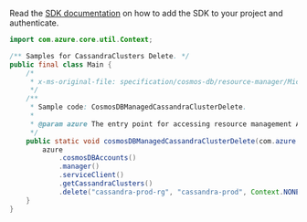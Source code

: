 Read the [SDK documentation](https://github.com/Azure/azure-sdk-for-java/blob/azure-resourcemanager_2.11.0/sdk/resourcemanager/azure-resourcemanager/README.md) on how to add the SDK to your project and authenticate.

```java
import com.azure.core.util.Context;

/** Samples for CassandraClusters Delete. */
public final class Main {
    /*
     * x-ms-original-file: specification/cosmos-db/resource-manager/Microsoft.DocumentDB/stable/2021-10-15/examples/CosmosDBManagedCassandraClusterDelete.json
     */
    /**
     * Sample code: CosmosDBManagedCassandraClusterDelete.
     *
     * @param azure The entry point for accessing resource management APIs in Azure.
     */
    public static void cosmosDBManagedCassandraClusterDelete(com.azure.resourcemanager.AzureResourceManager azure) {
        azure
            .cosmosDBAccounts()
            .manager()
            .serviceClient()
            .getCassandraClusters()
            .delete("cassandra-prod-rg", "cassandra-prod", Context.NONE);
    }
}
```

